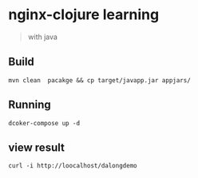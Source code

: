 # nginx-clojure learning


> with java 


## Build

```shell
mvn clean  pacakge && cp target/javapp.jar appjars/
```

## Running

```shell
dcoker-compose up -d
```

## view result

```shell
curl -i http://loocalhost/dalongdemo
```